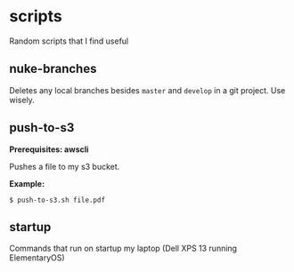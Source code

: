 # scripts

Random scripts that I find useful

## nuke-branches

Deletes any local branches besides `master` and `develop` in a git project. Use wisely.

## push-to-s3

**Prerequisites: awscli**

Pushes a file to my s3 bucket.

**Example:**

```
$ push-to-s3.sh file.pdf
```

## startup

Commands that run on startup my laptop (Dell XPS 13 running ElementaryOS)
